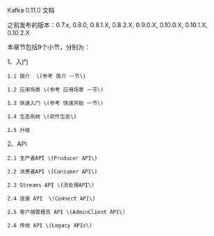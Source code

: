 Kafka 0.11.0 文档

之前发布的版本：0.7.x, 0.8.0, 0.8.1.X, 0.8.2.X, 0.9.0.X, 0.10.0.X, 0.10.1.X, 0.10.2.X

本章节包括9个小节，分别为：

1、入门

    1.1 简介  \(参考 简介 一节\)

    1.2 应用场景 \(参考 应用场景 一节\)

    1.3 快速入门 \(参考 快速开始 一节\)

    1.4 生态系统 \(软件生态\)

    1.5 升级

2、API

    2.1 生产者API \(Producer API\)

    2.2 消费者API \(Consumer API\)

    2.3 Streams API \(流处理API\)

    2.4 连接 API  \(Connect API\)

    2.5 客户端管理员 API \(AdminClient API\)

    2.6 传统 API \(Legacy APIs\)









